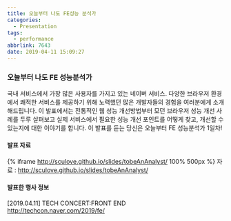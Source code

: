 ```yaml
---
title: 오늘부터 나도 FE성능 분석가
categories:
  - Presentation
tags:
  - performance
abbrlink: 7643
date: 2019-04-11 15:09:27
---
```


### 오늘부터 나도 FE 성능분석가

국내 서비스에서 가장 많은 사용자를 가지고 있는 네이버 서비스. 다양한 브라우저 환경에서 쾌적한 서비스를 제공하기 위해 노력했던 많은 개발자들의 경험을 여러분에게 소개해드립니다. 이 발표에서는 전통적인 웹 성능 개선방법부터 모던 브라우저 성능 개선 사례를 두루 살펴보고 실제 서비스에서 필요한 성능 개선 포인트를 어떻게 찾고, 개선할 수 있는지에 대한 이야기를 합니다.
이 발표를 듣는 당신은 오늘부터 FE 성능분석가 1일차!


#### 발표 자료

{% iframe http://sculove.github.io/slides/tobeAnAnalyst/ 100% 500px %}
자료 : http://sculove.github.io/slides/tobeAnAnalyst/

<!-- more -->

#### 발표한 행사 정보

[2019.04.11] TECH CONCERT:FRONT END http://techcon.naver.com/2019/fe/
